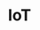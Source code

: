 ---
title: IoT
description: The term IoT, or Internet of Things, refers to the collective network of connected devices and the technology that facilitates communication between devices and the cloud, as well as between the devices themselves.
image: index.jpg

# Badge style
style:
    background: "#2a9d8f"
    color: "#fff"
---